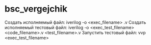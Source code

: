 # bsc_vergejchik

Создать исполняемый файл:
	iverilog -o <exec_filename> <filename>.v
Создать исполняемый тестовый файл:
	iverilog -o <exec_test_filename> <code_filename>.v <test_filename>.v
Запустить тестовый файл:
	vvp <exec_test_filename>

